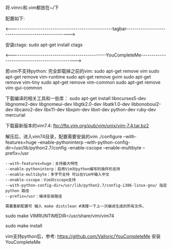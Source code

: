 将.vimrc和.vim都放在~/下

配置如下:

<-------------------------------------------------tagbar-------------------------------------------------->

安装ctags:
	sudo apt-get install ctags


<----------------------------------------------YouCompleteMe---------------------------------------------->
	
若vim不支持python:
完全卸载掉之前的vim: 
sudo apt-get remove vim 
sudo apt-get remove vim-runtime 
sudo apt-get remove gvim 
sudo apt-get remove vim-tiny 
sudo apt-get remove vim-common 
sudo apt-get remove vim-gui-common

下载编译的相关工具和一些库： 
sudo apt-get install libncurses5-dev libgnome2-dev libgnomeui-dev libgtk2.0-dev libatk1.0-dev libbonoboui2-dev libcairo2-dev libx11-dev libxpm-dev libxt-dev python-dev ruby-dev mercurial

下载最新版本的vim7.4: ftp://ftp.vim.org/pub/vim/unix/vim-7.4.tar.bz2 

解压后，进入vim74目录，配置需要安装的vim 
./configure –with-features=huge –enable-pythoninterp –with-python-config-dir=/usr/lib/python2.7/config –enable-cscope –enable-multibyte –prefix=/usr

	--with-features=huge：支持最大特性
	--enable-pythoninterp：启用Vim对python编写的插件的支持
	--enable-multibyte：多字节支持 可以在Vim中输入中文
	--enable-cscope：Vim对cscope支持
	--with-python-config-dir=/usr/lib/python2.7/config-i386-linux-gnu/ 指定 python 路径
	--prefix=/usr：编译安装路径

	需要重新配置可 输入 make distclean #清理一下上一次编译生成的所有文件。
sudo make VIMRUNTIMEDIR=/usr/share/vim/vim74

sudo make install

vim支持python后，参考: https://github.com/Valloric/YouCompleteMe 安装YouCompleteMe



